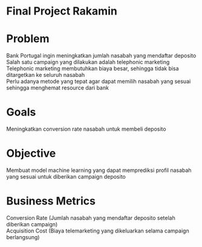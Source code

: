 # Final Project Rakamin

# Problem
Bank Portugal ingin meningkatkan jumlah nasabah yang mendaftar deposito <br/>
Salah satu campaign yang dilakukan adalah telephonic marketing <br/>
Telephonic marketing membutuhkan biaya besar, sehingga tidak bisa ditargetkan ke seluruh nasabah <br/>
Perlu adanya metode yang tepat agar dapat memilih nasabah yang sesuai sehingga menghemat resource dari bank <br/>

# Goals
Meningkatkan conversion rate nasabah untuk membeli deposito

# Objective
Membuat model machine learning yang dapat memprediksi profil nasabah yang sesuai untuk diberikan campaign deposito

# Business Metrics
Conversion Rate (Jumlah nasabah yang mendaftar deposito setelah diberikan campaign) <br/>
Acquisition Cost (Biaya telemarketing yang dikeluarkan selama campaign berlangsung)
